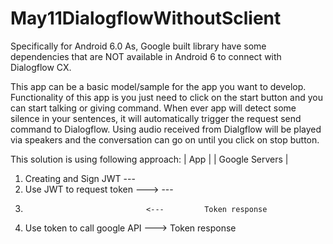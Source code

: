 # May11DialogflowWithoutSclient

Specifically for Android 6.0
As, Google built library have some dependencies that are NOT available in Android 6 to connect with Dialogflow CX.

This app can be a basic model/sample for the app you want to develop. 
Functionality of this app is you just need to click on the start button and you can start talking or giving command.
When ever app will detect some silence in your sentences, it will automatically trigger the request send command to Dialogflow.
Using audio received from Dialgflow will be played via speakers and the conversation can go on until you click on stop button.

This solution is using following approach:
| App |                                   | Google Servers |
1. Creating and Sign JWT                       ---
2. Use JWT to request token       --->         ---
3.                                <---         Token response
4. Use token to call google API   --->         Token response
